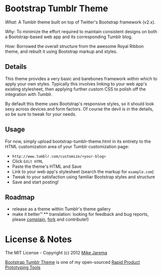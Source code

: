 # Bootstrap Tumblr Theme

*What*: A Tumblr theme built on top of Twitter's Bootstrap framework (v2.x).

*Why*: To minimize the effort required to maintain consistent designs on both a Bootstrap-based web app and its corresponding Tumblr blog.

*How*: Borrowed the overall structure from the awesome Royal Ribbon theme, and rebuilt it using Bootstrap markup and styles.


## Details

This theme provides a very basic and barebones framework within which to apply your own styles.  Typically this involves linking to your web app's existing stylesheet, then applying further custom CSS to polish off the integration with Tumblr.

By default this theme uses Bootstrap's responsive styles, so it should look sexy across devices and form factors.  Of course the devil is in the details, so be sure to tweak for your needs.


## Usage

For now, simply upload bootstrap-tumblr-theme.html in its entirety to the HTML customization area of your Tumblr customization page:

* ``http://www.tumblr.com/customize/<your-blog>``
* Click ``Edit HTML``
* Paste the theme's HTML and Save
* Link to your web app's stylesheet (search the markup for ``example.com``)
* Tweak to your satisfaction using familiar Bootstrap styles and structure
* Save and start posting!


## Roadmap

* release as a theme within Tumblr's theme gallery
* make it better&#8482;
** translation: looking for feedback and bug reports, please [complain](https://github.com/mikejarema/bootstrap-tumblr-theme/issues), [fork](https://github.com/mikejarema/bootstrap-tumblr-theme/fork) and contribute!)


# License & Notes

The MIT License - Copyright (c) 2012 [Mike Jarema](http://mikejarema.com)

[Bootstrap Tumblr Theme](https://github.com/mikejarema/bootstrap-tumblr-theme) is one of my open-sourced [Rapid Product Prototyping Tools](http://producteer.com)
